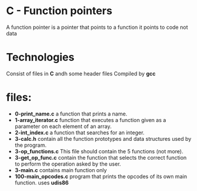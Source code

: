 # C - Function pointers
A function pointer is a pointer that points to a function it points to code not data

# Technologies
Consist of files in **C** andh some header files
Compiled by **gcc**


# files:

+ **0-print_name.c** a function that prints a name.
+ **1-array_iterator.c** function that executes a function given as a parameter on each element of an array.
+ **2-int_index.c** a function that searches for an integer.
+ **3-calc.h**  contain all the function prototypes and data structures used by the program.
+ **3-op_functions.c** This file should contain the 5 functions (not more).
+ **3-get_op_func.c** contain the function that selects the correct function to perform the operation asked by the user.
+ **3-main.c** contains main function only
+ **100-main_opcodes.c**  program that prints the opcodes of its own main function. uses **udis86**
